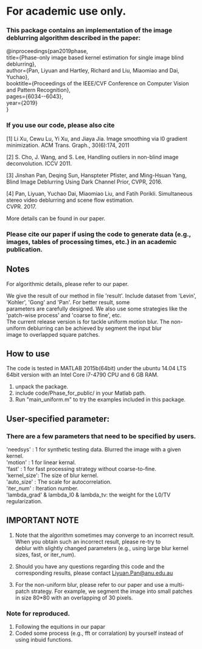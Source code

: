 # For academic use only.
### This package contains an implementation of the image deblurring algorithm described in the paper: 

@inproceedings{pan2019phase,  
  title={Phase-only image based kernel estimation for single image blind deblurring},         
  author={Pan, Liyuan and Hartley, Richard and Liu, Miaomiao and Dai, Yuchao},    
  booktitle={Proceedings of the IEEE/CVF Conference on Computer Vision and Pattern Recognition},      
  pages={6034--6043},     
  year={2019}     
} 

### If you use our code, please also cite 
  [1] Li Xu, Cewu Lu, Yi Xu, and Jiaya Jia. Image smoothing via l0 gradient minimization. ACM Trans. Graph., 30(6):174, 2011     
  
  [2] S. Cho, J. Wang, and S. Lee, Handling outliers in non-blind image deconvolution. ICCV 2011.           
  
  [3] Jinshan Pan, Deqing Sun, Hanspteter Pfister, and Ming-Hsuan Yang, Blind Image Deblurring Using Dark Channel Prior, CVPR, 2016.      
  
  [4] Pan, Liyuan,  Yuchao Dai, Miaomiao Liu, and Fatih Porikli. Simultaneous stereo video deblurring and scene flow estimation.          
      CVPR. 2017.     
      
More details can be found in our paper.  

### Please cite our paper if using the code to generate data (e.g., images, tables of processing times, etc.) in an academic publication.

Notes 
----------------
For algorithmic details, please refer to our paper.     

We give the result of our method in file 'result'. Include dataset from 'Levin', 'Kohler', 'Gong' and 'Pan'. For better result, some          
parameters are carefully designed. We also use some strategies like the 'patch-wise process' and 'coarse to fine', etc.         
The current release version is for tackle uniform motion blur. The non-uniform deblurring can be achieved by segment the input blur           
image to overlapped square patches.    


How to use
----------------
The code is tested in MATLAB 2015b(64bit) under the ubuntu 14.04 LTS 64bit version with an Intel Core i7-4790 CPU and 6 GB RAM.

1. unpack the package.      
2. include code/Phase_for_public/ in your Matlab path.      
3. Run "main_uniform.m" to try the examples included in this package.     

User-specified parameter:
----------------
### There are a few parameters that need to be specified by users.

'needsys'    :   1 for synthetic testing data. Blurred the image with a given kernel.     
'motion'     :   1 for linear kernal.       
'fast'       :   1 for fast processing strategy without coarse-to-fine.       
'kernel_size':   The size of blur kernel.       
'auto_size'  :   The scale for autocorrelation.           
'iter_num'   :   Iteration number.          
'lambda_grad' & lambda_l0 & lambda_tv: the weight for the L0/TV regularization.         

IMPORTANT NOTE 
----------------
1. Note that the algorithm sometimes may converge to an incorrect result. When you obtain such an incorrect result, please re-try to  
deblur with slightly changed parameters (e.g., using large blur kernel sizes, fast, or iter_num).  

2. Should you have any questions regarding this code and the corresponding results, please contact Liyuan.Pan@anu.edu.au

3. For the non-uniform blur, please refer to our paper and use a multi-patch strategy.
For example, we segment the image into small patches in size 80*80 with an overlapping of 30 pixels.

### Note for reproduced. 
1. Following the equitions in our papar
2. Coded some process (e.g., fft or corralation) by yourself instead of using inbuid functions.
